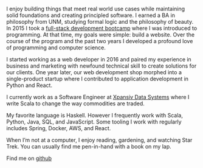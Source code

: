 I enjoy building things that meet real world use cases while maintaining solid foundations and creating principled software. I earned a BA in philosophy from UNM, studying formal logic and the philosophy of beauty. In 2015 I took a [full-stack development bootcamp](https://deepdivecoding.com/fullstack/) where I was introduced to programming. At that time, my goals were simple: build a website. Over the course of the program and the past two years I developed a profound love of programming and computer science.

I started working as a web developer in 2016 and paired my experience in business and marketing with newfound technical skill to create solutions for our clients. One year later, our web development shop morphed into a single-product startup where I contributed to application development in Python and React. 

I currently work as a Software Engineer at [Xpansiv Data Systems](https://www.xpansiv.com/) where I write Scala to change the way commodities are traded. 

My favorite language is Haskell. However I frequently work with Scala, Python, Java, SQL, and JavaScript. Some tooling I work with regularly includes Spring, Docker, AWS, and React.

When I’m not at a computer, I enjoy reading, gardening, and watching Star Trek. You can usually find me pen-in-hand with a book on my lap.

Find me on [github](https://github.com/kimberlykeller)
